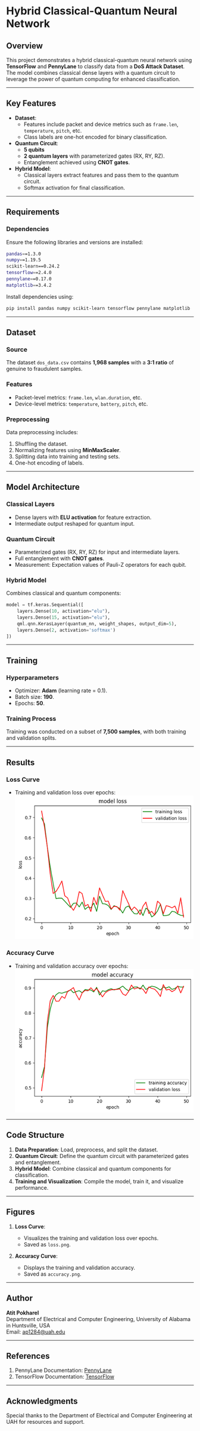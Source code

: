 # **Hybrid Classical-Quantum Neural Network**

## **Overview**
This project demonstrates a hybrid classical-quantum neural network using **TensorFlow** and **PennyLane** to classify data from a **DoS Attack Dataset**. The model combines classical dense layers with a quantum circuit to leverage the power of quantum computing for enhanced classification.

---

## **Key Features**
- **Dataset**:
  - Features include packet and device metrics such as `frame.len`, `temperature`, `pitch`, etc.
  - Class labels are one-hot encoded for binary classification.
- **Quantum Circuit**:
  - **5 qubits**
  - **2 quantum layers** with parameterized gates (RX, RY, RZ).
  - Entanglement achieved using **CNOT gates**.
- **Hybrid Model**:
  - Classical layers extract features and pass them to the quantum circuit.
  - Softmax activation for final classification.

---

## **Requirements**
### **Dependencies**
Ensure the following libraries and versions are installed:

```bash
pandas==1.3.0
numpy==1.19.5
scikit-learn==0.24.2
tensorflow==2.4.0
pennylane==0.17.0
matplotlib==3.4.2
```

Install dependencies using:
```bash
pip install pandas numpy scikit-learn tensorflow pennylane matplotlib
```

---

## **Dataset**
### **Source**
The dataset `dos_data.csv` contains **1,968 samples** with a **3:1 ratio** of genuine to fraudulent samples.

### **Features**
- Packet-level metrics: `frame.len`, `wlan.duration`, etc.
- Device-level metrics: `temperature`, `battery`, `pitch`, etc.

### **Preprocessing**
Data preprocessing includes:
1. Shuffling the dataset.
2. Normalizing features using **MinMaxScaler**.
3. Splitting data into training and testing sets.
4. One-hot encoding of labels.

---

## **Model Architecture**
### **Classical Layers**
- Dense layers with **ELU activation** for feature extraction.
- Intermediate output reshaped for quantum input.

### **Quantum Circuit**
- Parameterized gates (RX, RY, RZ) for input and intermediate layers.
- Full entanglement with **CNOT gates**.
- Measurement: Expectation values of Pauli-Z operators for each qubit.

### **Hybrid Model**
Combines classical and quantum components:
```python
model = tf.keras.Sequential([
    layers.Dense(10, activation="elu"),
    layers.Dense(15, activation="elu"),
    qml.qnn.KerasLayer(quantum_nn, weight_shapes, output_dim=5),
    layers.Dense(2, activation='softmax')
])
```

---

## **Training**
### **Hyperparameters**
- Optimizer: **Adam** (learning rate = 0.1).
- Batch size: **190**.
- Epochs: **50**.

### **Training Process**
Training was conducted on a subset of **7,500 samples**, with both training and validation splits.

---

## **Results**
### **Loss Curve**
- Training and validation loss over epochs:
  ![Training and Validation Loss](./Intrusion%20Detection%20with%20DoS%20attack/Figures/loss.png)

### **Accuracy Curve**
- Training and validation accuracy over epochs:
  ![Training and Validation Accuracy](./Intrusion%20Detection%20with%20DoS%20attack/Figures/acc.png)

---

## **Code Structure**
1. **Data Preparation**: Load, preprocess, and split the dataset.
2. **Quantum Circuit**: Define the quantum circuit with parameterized gates and entanglement.
3. **Hybrid Model**: Combine classical and quantum components for classification.
4. **Training and Visualization**: Compile the model, train it, and visualize performance.

---

## **Figures**
1. **Loss Curve**:
   - Visualizes the training and validation loss over epochs.
   - Saved as `loss.png`.

2. **Accuracy Curve**:
   - Displays the training and validation accuracy.
   - Saved as `accuracy.png`.

---

## **Author**
**Atit Pokharel**  
Department of Electrical and Computer Engineering, University of Alabama in Huntsville, USA  
Email: [ap1284@uah.edu](mailto:ap1284@uah.edu)

---

## **References**
1. PennyLane Documentation: [PennyLane](https://pennylane.ai/documentation.html)
2. TensorFlow Documentation: [TensorFlow](https://www.tensorflow.org/)

---

## **Acknowledgments**
Special thanks to the Department of Electrical and Computer Engineering at UAH for resources and support.

